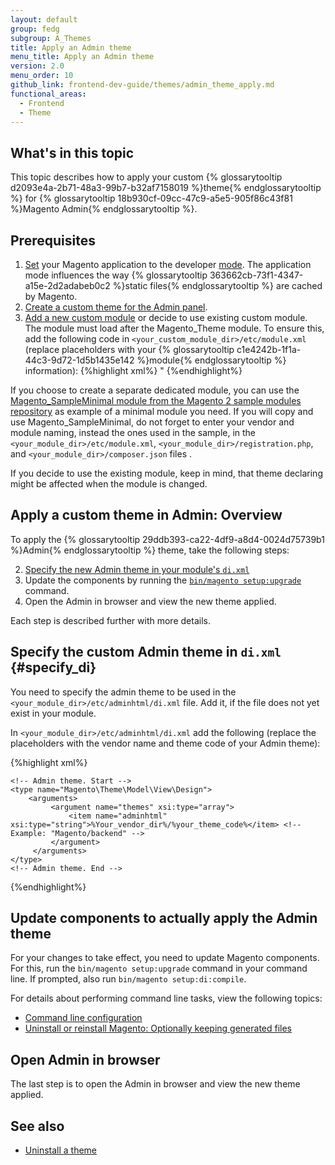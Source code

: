 ```yaml
---
layout: default
group: fedg
subgroup: A_Themes
title: Apply an Admin theme
menu_title: Apply an Admin theme
version: 2.0
menu_order: 10
github_link: frontend-dev-guide/themes/admin_theme_apply.md
functional_areas:
  - Frontend
  - Theme
---
```

<h2 id="favicon-intro">What's in this topic</h2>

This topic describes how to apply your custom {% glossarytooltip d2093e4a-2b71-48a3-99b7-b32af7158019 %}theme{% endglossarytooltip %} for {% glossarytooltip 18b930cf-09cc-47c9-a5e5-905f86c43f81 %}Magento Admin{% endglossarytooltip %}.

## Prerequisites 

1. [Set]({{page.baseurl}}config-guide/cli/config-cli-subcommands-mode.html) your Magento application to the developer [mode]({{page.baseurl}}config-guide/bootstrap/magento-modes.html). The application mode influences the way {% glossarytooltip 363662cb-73f1-4347-a15e-2d2adabeb0c2 %}static files{% endglossarytooltip %} are cached by Magento. 
2. [Create a custom theme for the Admin panel]({{page.baseurl}}frontend-dev-guide/themes/admin_theme_create.html). 
3. [Add a new custom module]({{page.baseurl}}extension-dev-guide/build/build.html) or decide to use existing custom module. The module must load after the Magento_Theme module. To ensure this, add the following code in `<your_custom_module_dir>/etc/module.xml` (replace placeholders with your {% glossarytooltip c1e4242b-1f1a-44c3-9d72-1d5b1435e142 %}module{% endglossarytooltip %} information):
{%highlight xml%}
    <module name="%YourVendor_YourModule%" setup_version="2.0.1"> <!-- Example: "Magento_Backend -->"
        <sequence>
            <module name="Magento_Theme"/>
            <module name="Magento_Enterprise"/> <!-- For Enterprise versions only -->
        </sequence>
    </module>
{%endhighlight%}

<div class="bs-callout bs-callout-info" id="info">
 <p>If you choose to create a separate dedicated module, you can use the <a href="https://github.com/magento/magento2-samples/tree/master/sample-module-minimal">Magento_SampleMinimal module from the Magento 2 sample modules repository</a> as example of a minimal module you need. If you will copy and use Magento_SampleMinimal, do not forget to enter your vendor and module naming, instead the ones used in the sample, in the <code>&lt;your_module_dir&gt;/etc/module.xml</code>, <code>&lt;your_module_dir>/registration.php</code>, and <code>&lt;your_module_dir>/composer.json</code> files .</p>
<p>If you decide to use the existing module, keep in mind, that theme declaring might be affected when the module is changed.</p>
</div>

## Apply a custom theme in Admin: Overview

To apply the {% glossarytooltip 29ddb393-ca22-4df9-a8d4-0024d75739b1 %}Admin{% endglossarytooltip %} theme, take the following steps:

2. [Specify the new Admin theme in your module's `di.xml`](#specify_di)
3. Update the components by running the [`bin/magento setup:upgrade`]({{page.baseurl}}install-gde/install/cli/install-cli-uninstall.html#instgde-install-keep) command.
4. Open the Admin in browser and view the new theme applied.

Each step is described further with more details.

## Specify the custom Admin theme in `di.xml` {#specify_di}

You need to specify the admin theme to be used in the `<your_module_dir>/etc/adminhtml/di.xml` file. Add it, if the file does not yet exist in your module.

In `<your_module_dir>/etc/adminhtml/di.xml` add the following (replace the placeholders with the vendor name and theme code of your Admin theme):

{%highlight xml%}
<config xmlns:xsi="http://www.w3.org/2001/XMLSchema-instance" xsi:noNamespaceSchemaLocation="urn:magento:framework:ObjectManager/etc/config.xsd">

    <!-- Admin theme. Start -->
    <type name="Magento\Theme\Model\View\Design">
        <arguments>
             <argument name="themes" xsi:type="array">
                 <item name="adminhtml" xsi:type="string">%Your_vendor_dir%/%your_theme_code%</item> <!-- Example: "Magento/backend" -->
             </argument>
         </arguments> 
    </type>
    <!-- Admin theme. End -->
</config>
{%endhighlight%}

## Update components to actually apply the Admin theme

For your changes to take effect, you need to update Magento components. For this, 
run the `bin/magento setup:upgrade` command in your command line. If prompted, also run `bin/magento setup:di:compile`.


For details about performing command line tasks, view the following topics:
- [Command line configuration]({{page.baseurl}}config-guide/cli/config-cli.html)
- [Uninstall or reinstall Magento: Optionally keeping generated files]({{page.baseurl}}install-gde/install/cli/install-cli-subcommands-db-upgr.html)

## Open Admin in browser

The last step is to open the Admin in browser and view the new theme applied.


## See also

 * [Uninstall a theme]({{page.baseurl}}install-gde/install/cli/install-cli-theme-uninstall.html)



